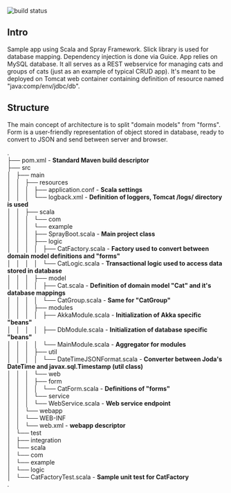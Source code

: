 ![build status](https://travis-ci.org/mkorman9/scala-sprayframework-crud-app.svg?branch=master)

## Intro
Sample app using Scala and Spray Framework. Slick library is used for database mapping. Dependency injection is done via Guice.
App relies on MySQL database. It all serves as a REST webservice for managing cats and groups of cats (just as an example of typical CRUD app).
It's meant to be deployed on Tomcat web container containing definition of resource named "java:comp/env/jdbc/db".

## Structure
The main concept of architecture is to split "domain models" from "forms". Form is a user-friendly representation of object stored in database, ready to convert to JSON and send between server and browser.


.   
├── pom.xml - **Standard Maven build descriptor**   
├── src   
│   ├── main   
│   │   ├── resources   
│   │   │   ├── application.conf - **Scala settings**   
│   │   │   └── logback.xml - **Definition of loggers, Tomcat /logs/ directory is used**   
│   │   ├── scala   
│   │   │   └── com   
│   │   │       └── example   
│   │   │           ├── SprayBoot.scala - **Main project class**   
│   │   │           ├── logic   
│   │   │           │   ├── CatFactory.scala - **Factory used to convert between domain model definitions and "forms"**   
│   │   │           │   └── CatLogic.scala - **Transactional logic used to access data stored in database**   
│   │   │           ├── model   
│   │   │           │   ├── Cat.scala - **Definition of domain model "Cat" and it's database mappings**   
│   │   │           │   └── CatGroup.scala - **Same for "CatGroup"**   
│   │   │           ├── modules   
│   │   │           │   ├── AkkaModule.scala - **Initialization of Akka specific "beans"**   
│   │   │           │   ├── DbModule.scala - **Initialization of database specific "beans"**   
│   │   │           │   └── MainModule.scala - **Aggregator for modules**   
│   │   │           ├── util   
│   │   │           │   └── DateTimeJSONFormat.scala - **Converter between Joda's DateTime and javax.sql.Timestamp (util class)**   
│   │   │           └── web   
│   │   │               ├── form   
│   │   │               │   └── CatForm.scala - **Definitions of "forms"**   
│   │   │               └── service   
│   │   │                   └── WebService.scala - **Web service endpoint**   
│   │   └── webapp   
│   │       └── WEB-INF   
│   │           └── web.xml - **webapp descriptor**   
│   └── test   
│       ├── integration   
│       └── scala   
│           └── com   
│               └── example   
│                   └── logic   
│                       └── CatFactoryTest.scala - **Sample unit test for CatFactory**   
.   


